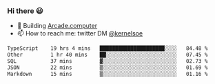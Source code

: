 ### Hi there 😃

- 🔨 Building [Arcade.computer](https://arcade.computer)
- 📫 How to reach me: twitter DM [@kernelsoe](https://twitter.com/kernelsoe)

<!--START_SECTION:waka-->

```txt
TypeScript    19 hrs 4 mins   █████████████████████░░░░   84.48 %
Other         1 hr 40 mins    ██░░░░░░░░░░░░░░░░░░░░░░░   07.45 %
SQL           37 mins         ▓░░░░░░░░░░░░░░░░░░░░░░░░   02.73 %
JSON          22 mins         ▒░░░░░░░░░░░░░░░░░░░░░░░░   01.69 %
Markdown      15 mins         ▒░░░░░░░░░░░░░░░░░░░░░░░░   01.16 %
```

<!--END_SECTION:waka-->
